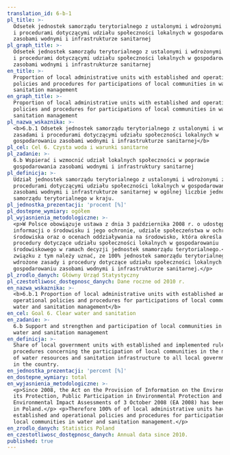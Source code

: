 ```yaml
---
translation_id: 6-b-1
pl_title: >-
  Odsetek jednostek samorządu terytorialnego z ustalonymi i wdrożonymi zasadami
  i procedurami dotyczącymi udziału społeczności lokalnych w gospodarowaniu
  zasobami wodnymi i infrastrukturze sanitarnej
pl_graph_title: >-
  Odsetek jednostek samorządu terytorialnego z ustalonymi i wdrożonymi zasadami
  i procedurami dotyczącymi udziału społeczności lokalnych w gospodarowaniu
  zasobami wodnymi i infrastrukturze sanitarnej
en_title: >-
  Proportion of local administrative units with established and operational
  policies and procedures for participations of local communities in water and
  sanitation management
en_graph_title: >-
  Proportion of local administrative units with established and operational
  policies and procedures for participations of local communities in water and
  sanitation management
pl_nazwa_wskaznika: >-
  <b>6.b.1 Odsetek jednostek samorządu terytorialnego z ustalonymi i wdrożonymi
  zasadami i procedurami dotyczącymi udziału społeczności lokalnych w
  gospodarowaniu zasobami wodnymi i infrastrukturze sanitarnej</b>
pl_cel: Cel 6. Czysta woda i warunki sanitarne
pl_zadanie: >-
  6.b Wspierać i wzmocnić udział lokalnych społeczności w poprawie
  gospodarowania zasobami wodnymi i infrastruktury sanitarnej
pl_definicja: >-
  Udział jednostek samorządu terytorialnego z ustalonymi i wdrożonymi zasadami i
  procedurami dotyczącymi udziału społeczności lokalnych w gospodarowaniu
  zasobami wodnymi i infrastrukturze sanitarnej w ogólnej liczbie jednostek
  samorządu terytorialnego w kraju.
pl_jednostka_prezentacji: 'procent [%]'
pl_dostepne_wymiary: ogółem
pl_wyjasnienia_metodologiczne: >-
  <p>W Polsce obowiązuje ustawa z dnia 3 października 2008 r. o udostępnianiu
  informacji o środowisku i jego ochronie, udziale społeczeństwa w ochronie
  środowiska oraz o ocenach oddziaływania na środowisko, która określa zasady i
  procedury dotyczące udziału społeczności lokalnych w gospodarowaniu
  środowiskowego w ramach decyzji jednostek smamorządu terytorialnego.</p> <p>W
  związku z tym należy uznać, ze 100% jednostek samorządu terytorialnego ma
  wdrożone zasady i procedury dotyczące udziału społeczności lokalnych w
  gospodarowaniu zasobami wodnymi i infrastrukturze sanitarnej.</p>
pl_zrodlo_danych: Główny Urząd Statystyczny
pl_czestotliwosc_dostępnosc_danych: Dane roczne od 2010 r.
en_nazwa_wskaznika: >-
  <b>6.b.1 Proportion of local administrative units with established and
  operational policies and procedures for participations of local communities in
  water and sanitation management</b>
en_cel: Goal 6. Clear water and sanitation
en_zadanie: >-
  6.b Support and strengthen and participation of local communities in improving
  water and sanitation management
en_definicja: >-
  Share of local government units with established and implemented rules and
  procedures concerning the participation of local communities in the management
  of water resources and sanitation infrastructure to all local government units
  in the country.
en_jednostka_prezentacji: 'percent [%]'
en_dostepne_wymiary: total
en_wyjasnienia_metodologiczne: >-
  <p>Since 2008, the Act on the Provision of Information on the Environment and
  its Protection, Public Participation in Environmental Protection and
  Environmental Impact Assessments of 3 October 2008 (EA 2008) has been in force
  in Poland.</p> <p>Therefore 100% of of local administrative units have
  established and operational policies and procedures for participations of
  local communities in water and sanitation management.</p>
en_zrodlo_danych: Statistics Poland
en_czestotliwosc_dostępnosc_danych: Annual data since 2010.
published: true
---
```

